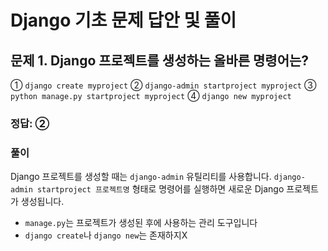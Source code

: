 # Django 기초 문제 답안 및 풀이

## 문제 1. Django 프로젝트를 생성하는 올바른 명령어는?

① `django create myproject`
② `django-admin startproject myproject`
③ `python manage.py startproject myproject`
④ `django new myproject`

### 정답: ②

### 풀이
Django 프로젝트를 생성할 때는 `django-admin` 유틸리티를 사용합니다. `django-admin startproject 프로젝트명` 형태로 명령어를 실행하면 새로운 Django 프로젝트가 생성됩니다. 

- `manage.py`는 프로젝트가 생성된 후에 사용하는 관리 도구입니다
- `django create`나 `django new`는 존재하지X

